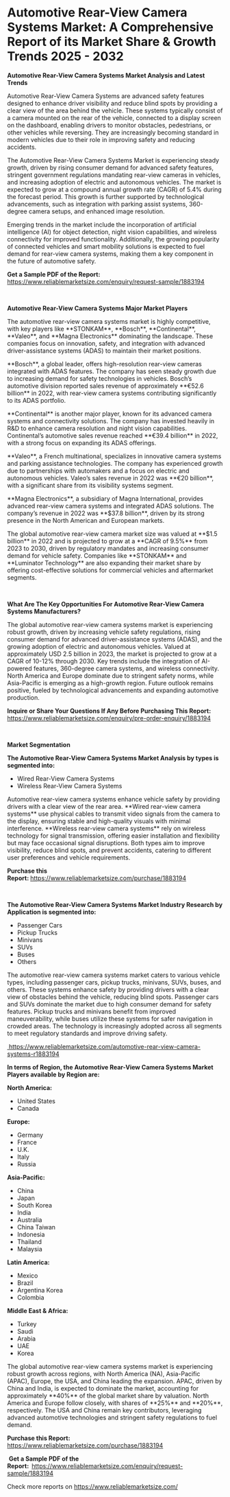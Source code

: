 <p><h1>Automotive Rear-View Camera Systems Market: A Comprehensive Report of its Market Share & Growth Trends 2025 - 2032</h1></p><p><strong>Automotive Rear-View Camera Systems Market Analysis and Latest Trends</strong></p>
<p><p>Automotive Rear-View Camera Systems are advanced safety features designed to enhance driver visibility and reduce blind spots by providing a clear view of the area behind the vehicle. These systems typically consist of a camera mounted on the rear of the vehicle, connected to a display screen on the dashboard, enabling drivers to monitor obstacles, pedestrians, or other vehicles while reversing. They are increasingly becoming standard in modern vehicles due to their role in improving safety and reducing accidents.</p><p>The Automotive Rear-View Camera Systems Market is experiencing steady growth, driven by rising consumer demand for advanced safety features, stringent government regulations mandating rear-view cameras in vehicles, and increasing adoption of electric and autonomous vehicles. The market is expected to grow at a compound annual growth rate (CAGR) of 5.4% during the forecast period. This growth is further supported by technological advancements, such as integration with parking assist systems, 360-degree camera setups, and enhanced image resolution.</p><p>Emerging trends in the market include the incorporation of artificial intelligence (AI) for object detection, night vision capabilities, and wireless connectivity for improved functionality. Additionally, the growing popularity of connected vehicles and smart mobility solutions is expected to fuel demand for rear-view camera systems, making them a key component in the future of automotive safety.</p></p>
<p><strong>Get a Sample PDF of the Report:&nbsp;</strong> <a href="https://www.reliablemarketsize.com/enquiry/request-sample/1883194?utm_campaign=1131&utm_medium=2&utm_source=Github&utm_content=ia&utm_term=24012025&utm_id=automotive-rear-view-camera-systems">https://www.reliablemarketsize.com/enquiry/request-sample/1883194</a></p>
<p>&nbsp;</p>
<p><strong>Automotive Rear-View Camera Systems Major Market Players</strong></p>
<p><p>The automotive rear-view camera systems market is highly competitive, with key players like **STONKAM**, **Bosch**, **Continental**, **Valeo**, and **Magna Electronics** dominating the landscape. These companies focus on innovation, safety, and integration with advanced driver-assistance systems (ADAS) to maintain their market positions.</p><p>**Bosch**, a global leader, offers high-resolution rear-view cameras integrated with ADAS features. The company has seen steady growth due to increasing demand for safety technologies in vehicles. Bosch’s automotive division reported sales revenue of approximately **€52.6 billion** in 2022, with rear-view camera systems contributing significantly to its ADAS portfolio.</p><p>**Continental** is another major player, known for its advanced camera systems and connectivity solutions. The company has invested heavily in R&D to enhance camera resolution and night vision capabilities. Continental’s automotive sales revenue reached **€39.4 billion** in 2022, with a strong focus on expanding its ADAS offerings.</p><p>**Valeo**, a French multinational, specializes in innovative camera systems and parking assistance technologies. The company has experienced growth due to partnerships with automakers and a focus on electric and autonomous vehicles. Valeo’s sales revenue in 2022 was **€20 billion**, with a significant share from its visibility systems segment.</p><p>**Magna Electronics**, a subsidiary of Magna International, provides advanced rear-view camera systems and integrated ADAS solutions. The company’s revenue in 2022 was **$37.8 billion**, driven by its strong presence in the North American and European markets.</p><p>The global automotive rear-view camera market size was valued at **$1.5 billion** in 2022 and is projected to grow at a **CAGR of 9.5%** from 2023 to 2030, driven by regulatory mandates and increasing consumer demand for vehicle safety. Companies like **STONKAM** and **Luminator Technology** are also expanding their market share by offering cost-effective solutions for commercial vehicles and aftermarket segments.</p></p>
<p>&nbsp;</p>
<p><strong>What Are The Key Opportunities For Automotive Rear-View Camera Systems Manufacturers?</strong></p>
<p><p>The global automotive rear-view camera systems market is experiencing robust growth, driven by increasing vehicle safety regulations, rising consumer demand for advanced driver-assistance systems (ADAS), and the growing adoption of electric and autonomous vehicles. Valued at approximately USD 2.5 billion in 2023, the market is projected to grow at a CAGR of 10-12% through 2030. Key trends include the integration of AI-powered features, 360-degree camera systems, and wireless connectivity. North America and Europe dominate due to stringent safety norms, while Asia-Pacific is emerging as a high-growth region. Future outlook remains positive, fueled by technological advancements and expanding automotive production.</p></p>
<p><strong>Inquire or Share Your Questions If Any Before Purchasing This Report:</strong> <a href="https://www.reliablemarketsize.com/enquiry/pre-order-enquiry/1883194?utm_campaign=1131&utm_medium=2&utm_source=Github&utm_content=ia&utm_term=24012025&utm_id=automotive-rear-view-camera-systems">https://www.reliablemarketsize.com/enquiry/pre-order-enquiry/1883194</a></p>
<p>&nbsp;</p>
<p><strong>Market Segmentation</strong></p>
<p><strong>The Automotive Rear-View Camera Systems Market Analysis by types is segmented into:</strong></p>
<p><ul><li>Wired Rear-View Camera Systems</li><li>Wireless Rear-View Camera Systems</li></ul></p>
<p><p>Automotive rear-view camera systems enhance vehicle safety by providing drivers with a clear view of the rear area. **Wired rear-view camera systems** use physical cables to transmit video signals from the camera to the display, ensuring stable and high-quality visuals with minimal interference. **Wireless rear-view camera systems** rely on wireless technology for signal transmission, offering easier installation and flexibility but may face occasional signal disruptions. Both types aim to improve visibility, reduce blind spots, and prevent accidents, catering to different user preferences and vehicle requirements.</p></p>
<p><strong>Purchase this Report:&nbsp;</strong><a href="https://www.reliablemarketsize.com/purchase/1883194?utm_campaign=1131&utm_medium=2&utm_source=Github&utm_content=ia&utm_term=24012025&utm_id=automotive-rear-view-camera-systems">https://www.reliablemarketsize.com/purchase/1883194</a></p>
<p>&nbsp;</p>
<p><strong>The Automotive Rear-View Camera Systems Market Industry Research by Application is segmented into:</strong></p>
<p><ul><li>Passenger Cars</li><li>Pickup Trucks</li><li>Minivans</li><li>SUVs</li><li>Buses</li><li>Others</li></ul></p>
<p><p>The automotive rear-view camera systems market caters to various vehicle types, including passenger cars, pickup trucks, minivans, SUVs, buses, and others. These systems enhance safety by providing drivers with a clear view of obstacles behind the vehicle, reducing blind spots. Passenger cars and SUVs dominate the market due to high consumer demand for safety features. Pickup trucks and minivans benefit from improved maneuverability, while buses utilize these systems for safer navigation in crowded areas. The technology is increasingly adopted across all segments to meet regulatory standards and improve driving safety.</p></p>
<p><a href="https://www.reliablemarketsize.com/automotive-rear-view-camera-systems-r1883194?utm_campaign=1131&utm_medium=2&utm_source=Github&utm_content=ia&utm_term=24012025&utm_id=automotive-rear-view-camera-systems">&nbsp;https://www.reliablemarketsize.com/automotive-rear-view-camera-systems-r1883194</a></p>
<p><strong>In terms of Region, the Automotive Rear-View Camera Systems Market Players available by Region are:</strong></p>
<p>
    <p> <strong> North America: </strong>
        <ul>
            <li>United States</li>
            <li>Canada</li>
        </ul>
        </p> 
    <p> <strong> Europe: </strong>
        <ul>
            <li>Germany</li>
            <li>France</li>
            <li>U.K.</li>
            <li>Italy</li>
            <li>Russia</li>
        </ul>
        </p> 
    <p> <strong> Asia-Pacific: </strong>
        <ul>
            <li>China</li>
            <li>Japan</li>
            <li>South Korea</li>
            <li>India</li>
            <li>Australia</li>
            <li>China Taiwan</li>
            <li>Indonesia</li>
            <li>Thailand</li>
            <li>Malaysia</li>
        </ul>
        </p> 
    <p> <strong> Latin America: </strong>
        <ul>
            <li>Mexico</li>
            <li>Brazil</li>
            <li>Argentina Korea</li>
            <li>Colombia</li>
        </ul>
        </p> 
    <p> <strong> Middle East & Africa: </strong>
        <ul>
            <li>Turkey</li>
            <li>Saudi</li>
            <li>Arabia</li>
            <li>UAE</li>
            <li>Korea</li>
        </ul>
    </p>
    </p>
<p><p>The global automotive rear-view camera systems market is experiencing robust growth across regions, with North America (NA), Asia-Pacific (APAC), Europe, the USA, and China leading the expansion. APAC, driven by China and India, is expected to dominate the market, accounting for approximately **40%** of the global market share by valuation. North America and Europe follow closely, with shares of **25%** and **20%**, respectively. The USA and China remain key contributors, leveraging advanced automotive technologies and stringent safety regulations to fuel demand.</p></p>
<p><strong>Purchase this Report: </strong><a href="https://www.reliablemarketsize.com/purchase/1883194?utm_campaign=1131&utm_medium=2&utm_source=Github&utm_content=ia&utm_term=24012025&utm_id=automotive-rear-view-camera-systems">https://www.reliablemarketsize.com/purchase/1883194</a></p>
<p>&nbsp;<strong>Get a Sample PDF of the Report:&nbsp;&nbsp;</strong><a href="https://www.reliablemarketsize.com/enquiry/request-sample/1883194?utm_campaign=1131&utm_medium=2&utm_source=Github&utm_content=ia&utm_term=24012025&utm_id=automotive-rear-view-camera-systems">https://www.reliablemarketsize.com/enquiry/request-sample/1883194</a></p>
<p><strong></strong></p>
<p>Check more reports on <a href="https://www.reliablemarketsize.com/?utm_campaign=1131&utm_medium=2&utm_source=Github&utm_content=ia&utm_term=24012025&utm_id=automotive-rear-view-camera-systems">https://www.reliablemarketsize.com/</a></p>